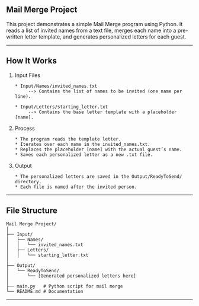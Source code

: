 ## Mail Merge Project

This project demonstrates a simple Mail Merge program using Python. It reads a list of invited names from a text file, merges 
    each name into a pre-written letter template, and generates personalized letters for each guest.

---

## How It Works

1. Input Files

       * Input/Names/invited_names.txt
            --> Contains the list of names to be invited (one name per line).
    
       * Input/Letters/starting_letter.txt
            --> Contains the base letter template with a placeholder [name].

2. Process

       * The program reads the template letter.
       * Iterates over each name in the invited_names.txt.
       * Replaces the placeholder [name] with the actual guest’s name.
       * Saves each personalized letter as a new .txt file.

3. Output

       * The personalized letters are saved in the Output/ReadyToSend/ directory.
       * Each file is named after the invited person.

---

## File Structure
    Mail Merge Project/
    │
    ├── Input/
    │   ├── Names/
    │   │   └── invited_names.txt
    │   ├── Letters/
    │   │   └── starting_letter.txt
    │
    ├── Output/
    │   └── ReadyToSend/
    │       └── [Generated personalized letters here]
    │
    ├── main.py   # Python script for mail merge
    └── README.md # Documentation

---